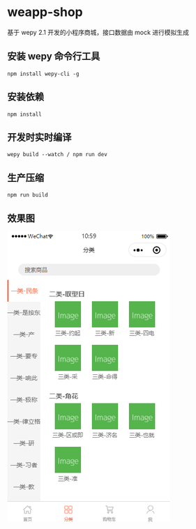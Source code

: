 # weapp-shop
基于 wepy 2.1 开发的小程序商城，接口数据由 mock 进行模拟生成

## 安装 wepy 命令行工具
```
npm install wepy-cli -g
```

## 安装依赖
```
npm install
```

## 开发时实时编译
```
wepy build --watch / npm run dev
```

## 生产压缩
```
npm run build
```

## 效果图
![分类](./resources/category.jpg)